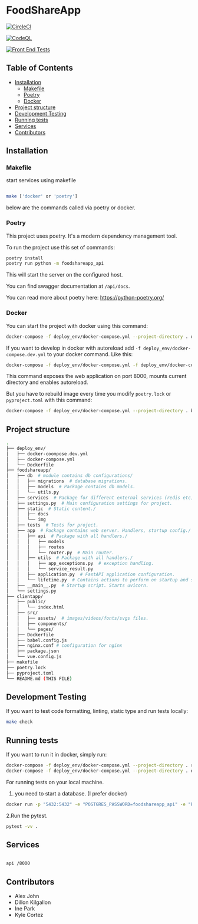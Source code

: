 # FoodShareApp

[![CircleCI](https://dl.circleci.com/status-badge/img/circleci/59GahiQ3nJgSMTPjnGijAL/6GteubzC7gi6ZBBpMDEVUE/tree/main.svg?style=svg)](https://dl.circleci.com/status-badge/redirect/circleci/59GahiQ3nJgSMTPjnGijAL/6GteubzC7gi6ZBBpMDEVUE/tree/main)

[![CodeQL](https://github.com/alxxjohn/FoodShareApp/actions/workflows/github-code-scanning/codeql/badge.svg)](https://github.com/alxxjohn/FoodShareApp/actions/workflows/github-code-scanning/codeql)

[![Front End Tests](https://github.com/alxxjohn/FoodShareApp/actions/workflows/frontend-tests.yml/badge.svg)](https://github.com/alxxjohn/FoodShareApp/actions/workflows/frontend-tests.yml)

## Table of Contents

- [Installation](#installation)
  - [Makefile](#makefile)
  - [Poetry](#makefile)
  - [Docker](#docker)
- [Project structure](#project-structure)
- [Development Testing](#development-testing)
- [Running tests](#running-tests)
- [Services](#services)
- [Contributors](#contributors)

## Installation

### Makefile

start services using makefile

```bash

make ['docker' or 'poetry']

```

below are the commands called via poetry or docker.

### Poetry

This project uses poetry. It's a modern dependency management
tool.

To run the project use this set of commands:

```bash
poetry install
poetry run python -m foodshareapp_api
```

This will start the server on the configured host.

You can find swagger documentation at `/api/docs`.

You can read more about poetry here: <https://python-poetry.org/>

### Docker

You can start the project with docker using this command:

```bash
docker-compose -f deploy_env/docker-compose.yml --project-directory . up --build
```

If you want to develop in docker with autoreload add `-f deploy_env/docker-compose.dev.yml` to your docker command.
Like this:

```bash
docker-compose -f deploy_env/docker-compose.yml -f deploy_env/docker-compose.dev.yml --project-directory . up
```

This command exposes the web application on port 8000, mounts current directory and enables autoreload.

But you have to rebuild image every time you modify `poetry.lock` or `pyproject.toml` with this command:

```bash
docker-compose -f deploy_env/docker-compose.yml --project-directory . build
```

## Project structure

```bash
.
├── deploy_env/
│   ├── docker-coompose.dev.yml
│   ├── docker-compose.yml
│   └── Dockerfile
├── foodshareapp/
│   ├── db  # module contains db configurations/
│   │   ├── migrations  # database migrations.
│   │   ├── models  # Package contains db models.
│   │   └── utils.py
│   ├── services  # Package for different external services (redis etc).
│   ├── settings.py  # Main configuration settings for project.
│   ├── static  # Static content./
│   │   ├── docs
│   │   └── img
│   ├── tests  # Tests for project.
│   ├── app  # Package contains web server. Handlers, startup config./
│   │   ├── api  # Package with all handlers./
│   │   │   ├── models
│   │   │   ├── routes
│   │   │   └── router.py  # Main router.
│   │   ├── utils  # Package with all handlers./
│   │   │   ├── app_exceptions.py  # exception handling.
│   │   │   └── service_result.py 
│   │   ├── application.py  # FastAPI application configuration.
│   │   └── lifetime.py  # Contains actions to perform on startup and shutdown.
│   ├── __main__.py  # Startup script. Starts uvicorn.
│   └── settings.py
├── clientapp/
│   ├── public/
│   │   └── index.html
│   ├── src/
│   │   ├── assets/  # images/videos/fonts/svgs files.
│   │   ├── components/ 
│   │   └── pages/
│   ├── Dockerfile
│   ├── babel.config.js
│   ├── nginx.conf # configuration for nginx
│   ├── package.json
│   └── vue.config.js
├── makefile
├── poetry.lock
├── pyproject.toml
└── README.md (THIS FILE)
```

## Development Testing

If you want to test code formatting, linting, static type and run tests locally:

```bash
make check
```

## Running tests

If you want to run it in docker, simply run:

```bash
docker-compose -f deploy_env/docker-compose.yml --project-directory . run --rm api pytest -vv .
docker-compose -f deploy_env/docker-compose.yml --project-directory . down
```

For running tests on your local machine.

1. you need to start a database. (I prefer docker)

```bash
docker run -p "5432:5432" -e "POSTGRES_PASSWORD=foodshareapp_api" -e "POSTGRES_USER=foodshareapp_api" -e "POSTGRES_DB=foodshareapp_api" postgres:13.6-bullseye
```

  2.Run the pytest.

```bash
pytest -vv .
```

## Services

```bash

api /8000

```

## Contributors

- Alex John
- Dillon Kilgallon
- Ine Park
- Kyle Cortez
